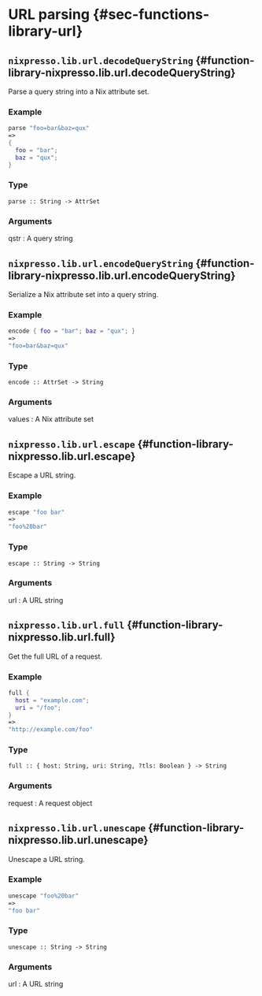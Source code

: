 # URL parsing {#sec-functions-library-url}


## `nixpresso.lib.url.decodeQueryString` {#function-library-nixpresso.lib.url.decodeQueryString}

Parse a query string into a Nix attribute set.

### Example

```nix
parse "foo=bar&baz=qux"
=>
{
  foo = "bar";
  baz = "qux";
}
```

### Type

```
parse :: String -> AttrSet
```

### Arguments

qstr
: A query string

## `nixpresso.lib.url.encodeQueryString` {#function-library-nixpresso.lib.url.encodeQueryString}

Serialize a Nix attribute set into a query string.

### Example

```nix
encode { foo = "bar"; baz = "qux"; }
=>
"foo=bar&baz=qux"
```

### Type

```
encode :: AttrSet -> String
```

### Arguments

values
: A Nix attribute set

## `nixpresso.lib.url.escape` {#function-library-nixpresso.lib.url.escape}

Escape a URL string.

### Example

```nix
escape "foo bar"
=>
"foo%20bar"
```

### Type

```
escape :: String -> String
```

### Arguments

url
: A URL string

## `nixpresso.lib.url.full` {#function-library-nixpresso.lib.url.full}

Get the full URL of a request.

### Example

```nix
full {
  host = "example.com";
  uri = "/foo";
}
=>
"http://example.com/foo"
```

### Type

```
full :: { host: String, uri: String, ?tls: Boolean } -> String
```

### Arguments

request
: A request object

## `nixpresso.lib.url.unescape` {#function-library-nixpresso.lib.url.unescape}

Unescape a URL string.

### Example

```nix
unescape "foo%20bar"
=>
"foo bar"
```

### Type

```
unescape :: String -> String
```

### Arguments

url
: A URL string


